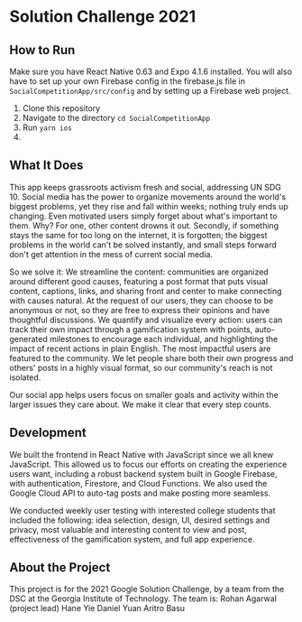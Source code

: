 # Solution Challenge 2021
## How to Run
Make sure you have React Native 0.63 and Expo 4.1.6 installed. You will also have to set up your own Firebase config in the firebase.js file in `SocialCompetitionApp/src/config` and by setting up a Firebase web project.
1. Clone this repository
2. Navigate to the directory `cd SocialCompetitionApp`
3. Run `yarn ios`
4. 
## What It Does
This app keeps grassroots activism fresh and social, addressing UN SDG 10. Social media has the power to organize movements around the world's biggest problems, yet they rise and fall within weeks; nothing truly ends up changing. Even motivated users simply forget about what's important to them. Why? For one, other content drowns it out. Secondly, if something stays the same for too long on the internet, it is forgotten; the biggest problems in the world can't be solved instantly, and small steps forward don't get attention in the mess of current social media.

So we solve it:
We streamline the content: communities are organized around different good causes, featuring a post format that puts visual content, captions, links, and sharing front and center to make connecting with causes natural. At the request of our users, they can choose to be anonymous or not, so they are free to express their opinions and have thoughtful discussions.
We quantify and visualize every action: users can track their own impact through a gamification system with points, auto-generated milestones to encourage each individual, and highlighting the impact of recent actions in plain English. The most impactful users are featured to the community. We let people share both their own progress and others' posts in a highly visual format, so our community's reach is not isolated.

Our social app helps users focus on smaller goals and activity within the larger issues they care about. We make it clear that every step counts.

## Development
We built the frontend in React Native with JavaScript since we all knew JavaScript. This allowed us to focus our efforts on creating the experience users want, including a robust backend system built in Google Firebase, with authentication, Firestore, and Cloud Functions. We also used the Google Cloud API to auto-tag posts and make posting more seamless.

We conducted weekly user testing with interested college students that included the following: idea selection, design, UI, desired settings and privacy, most valuable and interesting content to view and post, effectiveness of the gamification system, and full app experience.

## About the Project
This project is for the 2021 Google Solution Challenge, by a team from the DSC at the Georgia Institute of Technology. The team is:
Rohan Agarwal (project lead)
Hane Yie
Daniel Yuan
Aritro Basu
